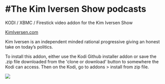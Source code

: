 #The Kim Iversen Show podcasts<br>
=============================

KODI / XBMC / Firestick video addon for the Kim Iversen Show

<a href="https://kimiversen.com">KimIversen.com</a>

Kim Iversen is an independent minded rational progressive giving an honest take on today’s politics.<br>

To install this addon, either use the Kodi Github installer addon or save the .zip file downloaded from the 'clone or download' button to somewhere the Kodi can access. Then on the Kodi, go to addons > install from zip file.

<a href="https://kimiversen.com/"><img src="https://pbcdn1.podbean.com/imglogo/ep-logo/pbblog4541467/Untitled-1.jpg">

